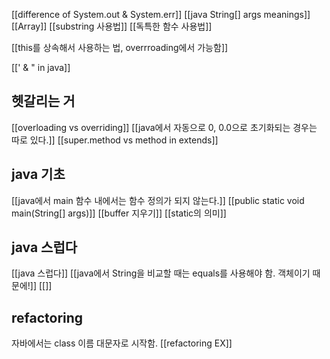 [[difference of  System.out & System.err]]
[[java String[] args meanings]]
[[Array]]
[[substring 사용법]]
[[독특한 함수 사용법]]

[[this를 상속해서 사용하는 법, overrroading에서 가능함]]

[[' & " in java]]
## 헷갈리는 거
[[overloading vs overriding]]
[[java에서 자동으로 0, 0.0으로 초기화되는 경우는 따로 있다.]]
[[super.method vs method in extends]]


## java 기초
[[java에서 main 함수 내에서는 함수 정의가 되지 않는다.]]
[[public static void main(String[] args)]]
[[buffer 지우기]]
[[static의 의미]]


## java 스럽다

[[java 스럽다]]
[[java에서 String을 비교할 때는 equals를 사용해야 함. 객체이기 때문에!]]
[[]]

## refactoring
자바에서는 class 이름 대문자로 시작함.
[[refactoring EX]]